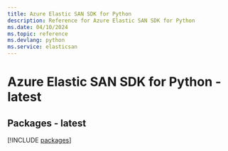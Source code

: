 ```yaml
---
title: Azure Elastic SAN SDK for Python
description: Reference for Azure Elastic SAN SDK for Python
ms.date: 04/10/2024
ms.topic: reference
ms.devlang: python
ms.service: elasticsan
---
```

# Azure Elastic SAN SDK for Python - latest
## Packages - latest
[!INCLUDE [packages](elastic-san-index.md)]